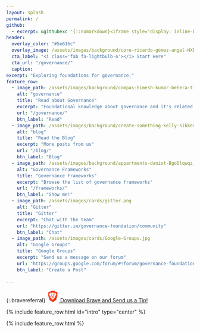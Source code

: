 ```yaml
---
layout: splash
permalink: /
github:
  - excerpt: &githubexc '{::nomarkdown}<iframe style="display: inline-block;" src="https://ghbtns.com/github-btn.html?user=governance-foundation&repo=governance.foundation&type=star&count=true&size=large" frameborder="0" scrolling="0" width="160px" height="30px"></iframe> <iframe style="display: inline-block;" src="https://ghbtns.com/github-btn.html?user=governance-foundation&repo=governance.foundation&type=fork&count=true&size=large" frameborder="0" scrolling="0" width="158px" height="30px"></iframe>{:/nomarkdown}'
header:
  overlay_color: "#5e616c"
  overlay_image: /assets/images/background/core-ricardo-gomez-angel-HXBP4Nud8PQ-unsplash.webp
  cta_label: "<i class='fab fa-lightbulb-o'></i> Start Here"
  cta_url: "/governance/"
  caption:
excerpt: "Exploring foundations for governance."
feature_row:
  - image_path: /assets/images/background/compas-himesh-kumar-behera-t11oyf1K8kA-unsplash.webp
    alt: "governance"
    title: "Read about Governance"
    excerpt: "Foundational knowledge about governance and it's related deviations."
    url: "/governance/"
    btn_label: "Read"
  - image_path: /assets/images/background/create-something-kelly-sikkema-Nlax2tu89bU-unsplash.webp
    alt: "blog"
    title: "Read the Blog"
    excerpt: "More posts from us"
    url: "/blog/"
    btn_label: "Blog"
  - image_path: /assets/images/background/appartments-danist-BgoDlqwqz_U-unsplash.webp
    alt: "Governance Frameworks"
    title: "Governance Frameworks"
    excerpt: "Browse the list of governance frameworks"
    url: "/frameworks/"
    btn_label: "Show me!"
  - image_path: /assets/images/cards/gitter.png
    alt: "Gitter"
    title: "Gitter"
    excerpt: "Chat with the team"
    url: "https://gitter.im/governance-foundation/community"
    btn_label: "Chat"
  - image_path: /assets/images/cards/Google-Groups.jpg
    alt: "Google Groups"
    title: "Google Groups"
    excerpt: "Send us a message on our forum"
    url: "https://groups.google.com/forum/#!forum/governance-foundation"
    btn_label: "Create a Post"

---
```



<style>
.archive__item-teaser {
    height: 250px;
}
.bravereferral {
  text-align: center;
}
</style>

{:.bravereferral}
[<img src="/assets/images/brave/cropped-brave_appicon_release-270x270.png" alt="Download Brave and Send me a Tip" style="background-size: contain; width: 32px; height: 32px;"/> Download Brave and Send us a Tip!](https://brave.com/gov027)


{% include feature_row.html id="intro" type="center" %}



{% include feature_row.html %}
